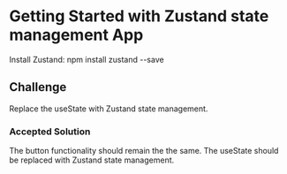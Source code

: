 # Getting Started with Zustand state management App

Install Zustand: npm install zustand --save

## Challenge

Replace the useState with Zustand state management.

### Accepted Solution

The button functionality should remain the the same. The useState should be replaced with Zustand state management.
